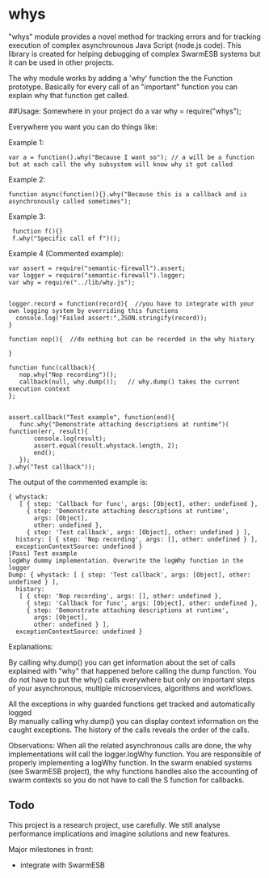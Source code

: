# whys
"whys" module provides a novel method for tracking errors and for tracking execution of complex asynchrounous Java Script (node.js code).
 This library is created for helping debugging of complex SwarmESB systems but it can be used in other projects. 

The why module works by adding a 'why' function the the Function prototype. Basically for every call of an "important" function you can explain why that function get called.
 
##Usage:
 Somewhere in your project do a 
 var why = require("whys");
 
 
Everywhere you want you can do things like:
 
 Example 1:
 
    var a = function().why("Because I want so"); // a will be a function but at each call the why subsystem will know why it got called
  
 Example 2:
  
    function async(function(){}.why("Because this is a callback and is asynchronously called sometimes");
 
 Example 3:
 
     function f(){}
     f.why("Specific call of f")();
 

 Example 4 (Commented example):

    var assert = require("semantic-firewall").assert;
    var logger = require("semantic-firewall").logger;
    var why = require("../lib/why.js");
    
    
    logger.record = function(record){  //you have to integrate with your own logging system by overriding this functions
      console.log("Failed assert:",JSON.stringify(record));
    }
    
    function nop(){  //do nothing but can be recorded in the why history
    
    }
    
    function func(callback){
       nop.why("Nop recording")();
       callback(null, why.dump());   // why.dump() takes the current execution context
    };
    
    
    assert.callback("Test example", function(end){
       func.why("Demonstrate attaching descriptions at runtime")( function(err, result){
           console.log(result);
           assert.equal(result.whystack.length, 2);
           end();
       });
    }.why("Test callback"));


The output of the commented example is:
   
    { whystack: 
       [ { step: 'Callback for func', args: [Object], other: undefined },
         { step: 'Demonstrate attaching descriptions at runtime',
           args: [Object],
           other: undefined },
         { step: 'Test callback', args: [Object], other: undefined } ],
      history: [ { step: 'Nop recording', args: [], other: undefined } ],
      exceptionContextSource: undefined }
    [Pass] Test example
    logWhy dummy implementation. Overwrite the logWhy function in the logger
    Dump: { whystack: [ { step: 'Test callback', args: [Object], other: undefined } ],
      history: 
       [ { step: 'Nop recording', args: [], other: undefined },
         { step: 'Callback for func', args: [Object], other: undefined },
         { step: 'Demonstrate attaching descriptions at runtime',
           args: [Object],
           other: undefined } ],
      exceptionContextSource: undefined }

Explanations: 

By calling  why.dump() you can get information about the set of calls explained with "why" that happened before calling the dump function. 
You do not have to put the why() calls everywhere but only on important steps of your asynchronous, multiple microservices, algorithms and workflows.

All the exceptions in why guarded functions get tracked and automatically logged  
By manually calling why.dump() you can display context information on the caught exceptions.
The history of the calls reveals the order of the calls.  
 
Observations:
    When all the related asynchronous calls are done, the why implementations will call the logger.logWhy function. You are responsible of properly implementing a logWhy function.
    In the swarm enabled systems (see SwarmESB project), the why functions handles also the accounting of swarm contexts so you do not have to call the S function for callbacks. 
  
 
## Todo
 
 This project is a research project, use carefully. We still analyse performance implications and imagine solutions and new features. 
 
 Major milestones in front:
 - integrate with SwarmESB
  
 